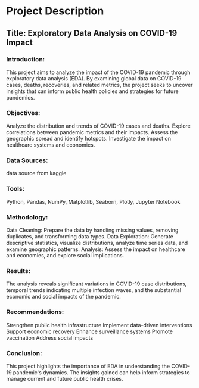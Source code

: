 # Project Description
## Title: Exploratory Data Analysis on COVID-19 Impact

### Introduction:
This project aims to analyze the impact of the COVID-19 pandemic through exploratory data analysis (EDA). By examining global data on COVID-19 cases, deaths, recoveries, and related metrics, the project seeks to uncover insights that can inform public health policies and strategies for future pandemics.

### Objectives:
Analyze the distribution and trends of COVID-19 cases and deaths.
Explore correlations between pandemic metrics and their impacts.
Assess the geographic spread and identify hotspots.
Investigate the impact on healthcare systems and economies.

### Data Sources:
 data source from kaggle 

### Tools:
Python, Pandas, NumPy, Matplotlib, Seaborn, Plotly, Jupyter Notebook

### Methodology:
Data Cleaning: Prepare the data by handling missing values, removing duplicates, and transforming data types.
Data Exploration: Generate descriptive statistics, visualize distributions, analyze time series data, and examine geographic patterns.
Analysis: Assess the impact on healthcare and economies, and explore social implications.

### Results:
The analysis reveals significant variations in COVID-19 case distributions, temporal trends indicating multiple infection waves, and the substantial economic and social impacts of the pandemic.

### Recommendations:
Strengthen public health infrastructure
Implement data-driven interventions
Support economic recovery
Enhance surveillance systems
Promote vaccination
Address social impacts

### Conclusion:
This project highlights the importance of EDA in understanding the COVID-19 pandemic's dynamics. The insights gained can help inform strategies to manage current and future public health crises.

